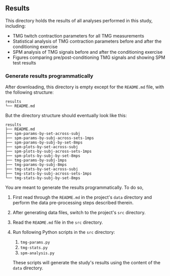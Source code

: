 ## Results

This directory holds the results of all analyses performed in this study, including:
- TMG twitch contraction parameters for all TMG measurements
- Statistical analysis of TMG contraction parameters before and after the conditioning exercise
- SPM analysis of TMG signals before and after the conditioning exercise
- Figures comparing pre/post-conditioning TMG signals and showing SPM test results

### Generate results programmatically

After downloading, this directory is empty except for the `README.md` file, with the following structure:
```
results
└── README.md
```
But the directory structure should eventually look like this:
```
results
├── README.md
├── spm-params-by-set-across-subj
├── spm-params-by-subj-across-sets-1mps
├── spm-params-by-subj-by-set-8mps
├── spm-plots-by-set-across-subj
├── spm-plots-by-subj-across-sets-1mps
├── spm-plots-by-subj-by-set-8mps
├── tmg-params-by-subj-1mps
├── tmg-params-by-subj-8mps
├── tmg-stats-by-set-across-subj
├── tmg-stats-by-subj-across-sets-1mps
└── tmg-stats-by-subj-by-set-8mps
```
You are meant to generate the results programmatically.
To do so,

1. First read through the `README.md` in the project's `data` directory and perform the data pre-processing steps described therein.
1. After generating data files, switch to the project's `src` directory.
1. Read the `README.md` file in the `src` directory.
1. Run following Python scripts in the `src` directory:
   1. `tmg-params.py`
   1. `tmg-stats.py`
   1. `spm-analysis.py`

   These scripts will generate the study's results using the content of the `data` directory.

